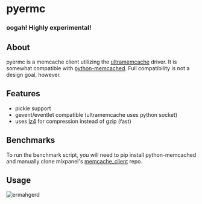 pyermc
======

### oogah! Highly experimental!

## About

pyermc is a memcache client utilizing the [ultramemcache][1] driver. It is
somewhat compatible with [python-memcached][2]. Full compatibility is not a
design goal, however.

## Features

*   pickle support
*   gevent/eventlet compatible (ultramemcache uses python socket)
*   uses [lz4][3] for compression instead of gzip (fast)

## Benchmarks

To run the benchmark script, you will need to pip install python-memcached
and manually clone mixpanel's [memcache_client][4] repo.

## Usage

![ermahgerd](http://i2.kym-cdn.com/photos/images/original/000/333/003/0d3.jpg)


[1]: https://github.com/esnme/ultramemcache
[2]: http://www.tummy.com/Community/software/python-memcached/
[3]: https://github.com/steeve/python-lz4
[4]: https://github.com/mixpanel/memcache_client
